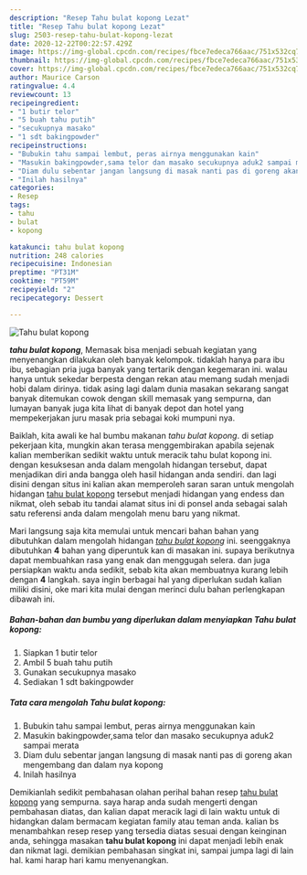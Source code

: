 ```yaml
---
description: "Resep Tahu bulat kopong Lezat"
title: "Resep Tahu bulat kopong Lezat"
slug: 2503-resep-tahu-bulat-kopong-lezat
date: 2020-12-22T00:22:57.429Z
image: https://img-global.cpcdn.com/recipes/fbce7edeca766aac/751x532cq70/tahu-bulat-kopong-foto-resep-utama.jpg
thumbnail: https://img-global.cpcdn.com/recipes/fbce7edeca766aac/751x532cq70/tahu-bulat-kopong-foto-resep-utama.jpg
cover: https://img-global.cpcdn.com/recipes/fbce7edeca766aac/751x532cq70/tahu-bulat-kopong-foto-resep-utama.jpg
author: Maurice Carson
ratingvalue: 4.4
reviewcount: 13
recipeingredient:
- "1 butir telor"
- "5 buah tahu putih"
- "secukupnya masako"
- "1 sdt bakingpowder"
recipeinstructions:
- "Bubukin tahu sampai lembut, peras airnya menggunakan kain"
- "Masukin bakingpowder,sama telor dan masako secukupnya aduk2 sampai merata"
- "Diam dulu sebentar jangan langsung di masak nanti pas di goreng akan mengembang dan dalam nya kopong"
- "Inilah hasilnya"
categories:
- Resep
tags:
- tahu
- bulat
- kopong

katakunci: tahu bulat kopong 
nutrition: 248 calories
recipecuisine: Indonesian
preptime: "PT31M"
cooktime: "PT59M"
recipeyield: "2"
recipecategory: Dessert

---
```



![Tahu bulat kopong](https://img-global.cpcdn.com/recipes/fbce7edeca766aac/751x532cq70/tahu-bulat-kopong-foto-resep-utama.jpg)

<b><i>tahu bulat kopong</i></b>, Memasak bisa menjadi sebuah kegiatan yang menyenangkan dilakukan oleh banyak kelompok. tidaklah hanya para ibu ibu, sebagian pria juga banyak yang tertarik dengan kegemaran ini. walau hanya untuk sekedar berpesta dengan rekan atau memang sudah menjadi hobi dalam dirinya. tidak asing lagi dalam dunia masakan sekarang sangat banyak ditemukan cowok dengan skill memasak yang sempurna, dan lumayan banyak juga kita lihat di banyak depot dan hotel yang mempekerjakan juru masak pria sebagai koki mumpuni nya.

Baiklah, kita awali ke hal bumbu makanan <i>tahu bulat kopong</i>. di setiap pekerjaan kita, mungkin akan terasa menggembirakan apabila sejenak kalian memberikan sedikit waktu untuk meracik tahu bulat kopong ini. dengan kesuksesan anda dalam mengolah hidangan tersebut, dapat menjadikan diri anda bangga oleh hasil hidangan anda sendiri. dan lagi disini dengan situs ini kalian akan memperoleh saran saran untuk mengolah hidangan <u>tahu bulat kopong</u> tersebut menjadi hidangan yang endess dan nikmat, oleh sebab itu tandai alamat situs ini di ponsel anda sebagai salah satu referensi anda dalam mengolah menu baru yang nikmat.




Mari langsung saja kita memulai untuk mencari bahan bahan yang dibutuhkan dalam mengolah hidangan <u><i>tahu bulat kopong</i></u> ini. seenggaknya dibutuhkan <b>4</b> bahan yang diperuntuk kan di masakan ini. supaya berikutnya dapat membuahkan rasa yang enak dan menggugah selera. dan juga persiapkan waktu anda sedikit, sebab kita akan membuatnya kurang lebih dengan <b>4</b> langkah. saya ingin berbagai hal yang diperlukan sudah kalian miliki disini, oke mari kita mulai dengan merinci dulu bahan perlengkapan dibawah ini.

<!--inarticleads1-->

##### Bahan-bahan dan bumbu yang diperlukan dalam menyiapkan Tahu bulat kopong:

1. Siapkan 1 butir telor
1. Ambil 5 buah tahu putih
1. Gunakan secukupnya masako
1. Sediakan 1 sdt bakingpowder




<!--inarticleads2-->

##### Tata cara mengolah Tahu bulat kopong:

1. Bubukin tahu sampai lembut, peras airnya menggunakan kain
1. Masukin bakingpowder,sama telor dan masako secukupnya aduk2 sampai merata
1. Diam dulu sebentar jangan langsung di masak nanti pas di goreng akan mengembang dan dalam nya kopong
1. Inilah hasilnya




Demikianlah sedikit pembahasan olahan perihal bahan resep <u>tahu bulat kopong</u> yang sempurna. saya harap anda sudah mengerti dengan pembahasan diatas, dan kalian dapat meracik lagi di lain waktu untuk di hidangkan dalam bermacam kegiatan family atau teman anda. kalian bs menambahkan resep resep yang tersedia diatas sesuai dengan keinginan anda, sehingga masakan <b>tahu bulat kopong</b> ini dapat menjadi lebih enak dan nikmat lagi. demikian pembahasan singkat ini, sampai jumpa lagi di lain hal. kami harap hari kamu menyenangkan.
